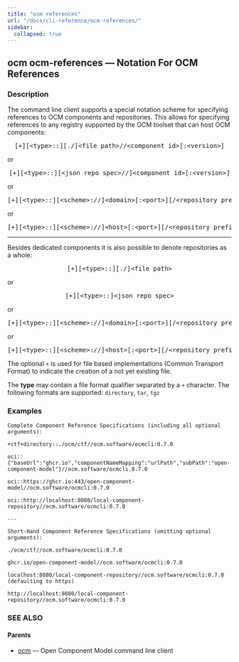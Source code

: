 ```yaml
---
title: "ocm references"
url: "/docs/cli-reference/ocm-references/"
sidebar:
  collapsed: true
---
```


## ocm ocm-references &mdash; Notation For OCM References

### Description

The command line client supports a special notation scheme for specifying
references to OCM components and repositories. This allows for specifying
references to any registry supported by the OCM toolset that can host OCM
components:

<center>
    <pre>[+][&lt;type>::][./]&lt;file path>//&lt;component id>[:&lt;version>]</pre>
</center>

or

<center>
	<pre>[+][&lt;type>::][&lt;json repo spec>//]&lt;component id>[:&lt;version>]</pre>
</center>

or

<center>
    <pre>[+][&lt;type>::][&lt;scheme>://]&lt;domain>[:&lt;port>][/&lt;repository prefix>]//&lt;component id>[:&lt;version]</pre>
</center>

or

<center>
	<pre>[+][&lt;type>::][&lt;scheme>://]&lt;host>[:&lt;port>][/&lt;repository prefix>]//&lt;component id>[:&lt;version]</pre>
</center>

---

Besides dedicated components it is also possible to denote repositories
as a whole:

<center>
    <pre>[+][&lt;type>::][./]&lt;file path></pre>
</center>

or

<center>
    <pre>[+][&lt;type>::]&lt;json repo spec></pre>
</center>

or

<center>
    <pre>[+][&lt;type>::][&lt;scheme>://]&lt;domain>[:&lt;port>][/&lt;repository prefix>]</pre>
</center>

or

<center>
	<pre>[+][&lt;type>::][&lt;scheme>://]&lt;host>[:&lt;port>][/&lt;repository prefix>]</pre>
</center>

The optional <code>+</code> is used for file based implementations
(Common Transport Format) to indicate the creation of a not yet existing
file.

The **type** may contain a file format qualifier separated by a <code>+</code>
character. The following formats are supported: <code>directory</code>, <code>tar</code>, <code>tgz</code>
### Examples

```text
Complete Component Reference Specifications (including all optional arguments):

+ctf+directory::./ocm/ctf//ocm.software/ocmcli:0.7.0

oci::{"baseUrl":"ghcr.io","componentNameMapping":"urlPath","subPath":"open-component-model"}//ocm.software/ocmcli.0.7.0

oci::https://ghcr.io:443/open-component-model//ocm.software/ocmcli:0.7.0

oci::http://localhost:8080/local-component-repository//ocm.software/ocmcli:0.7.0

---

Short-Hand Component Reference Specifications (omitting optional arguments):

./ocm/ctf//ocm.software/ocmcli:0.7.0

ghcr.io/open-component-model//ocm.software/ocmcli:0.7.0

localhost:8080/local-component-repository//ocm.software/ocmcli:0.7.0 (defaulting to https)

http://localhost:8080/local-component-repository//ocm.software/ocmcli:0.7.0
```

### SEE ALSO

#### Parents

* [ocm](ocm.md)	 &mdash; Open Component Model command line client

